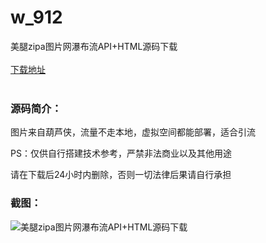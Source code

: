 # w_912
美腿zipa图片网瀑布流API+HTML源码下载
<br/></br>
[下载地址](https://www.uuid2.com/912.html "下载地址")
<br/></br>
<h3>源码简介：</h3>
<p>图片来自葫芦侠，流量不走本地，虚拟空间都能部署，适合引流<p>
<p>PS：仅供自行搭建技术参考，严禁非法商业以及其他用途<p>
<p>请在下载后24小时内删除，否则一切法律后果请自行承担<p>
<h3>截图：</h3>
<img src="https://www.uuid2.com/wp-content/uploads/img/202105/b1b6dc4341.jpg" alt="美腿zipa图片网瀑布流API+HTML源码下载">
